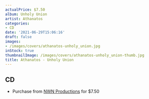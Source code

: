 ```yaml
---
actualPrice: $7.50
album: Unholy Union
artist: Athanatos
categories:
- CD
date: '2021-06-29T15:06:16'
draft: false
images:
- /images/covers/athanatos-unholy_union.jpg
inStock: true
thumbnailImage: /images/covers/athanatos-unholy_union-thumb.jpg
title: Athanatos - Unholy Union
---
```


## CD
* Purchase from [NWN Productions](http://shop.nwnprod.com/index.php?route=product/product&path=93&product_id=3209&sort=pd.name&order=ASC) for $7.50
